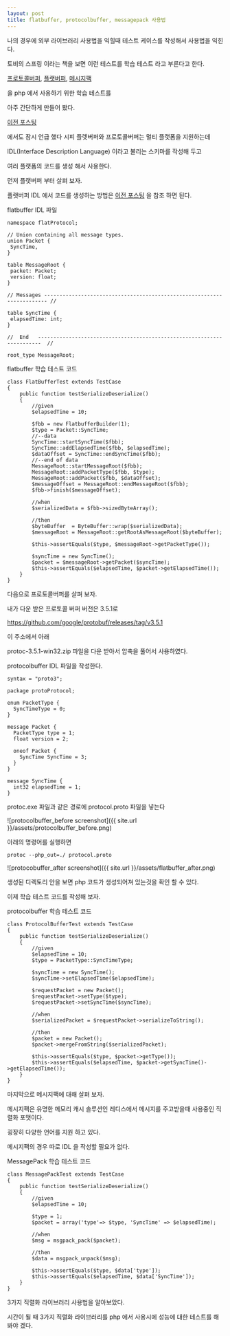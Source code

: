 ```yaml
---
layout: post
title: flatbuffer, protocolbuffer, messagepack 사용법
---
```


나의 경우에 외부 라이브러리 사용법을 익힐때 테스트 케이스를 작성해서 사용법을 익힌다.

토비의 스프링 이라는 책을 보면 이런 테스트를 학습 테스트 라고 부른다고 한다.

[프로토콜버퍼](https://developers.google.com/protocol-buffers/),
[플랫버퍼](https://google.github.io/flatbuffers/),
[메시지팩](https://msgpack.org/)

을 php 에서 사용하기 위한 학습 테스트를

아주 간단하게 만들어 봤다.

[이전 포스팅](https://battlecook.github.io/2017/08/12/flatbuffer-cpu-usage-issue.html)

에서도 잠시 언급 했다 시피 플렛버퍼와 프로토콜버퍼는 멀티 플랫폼을 지원하는데

IDL(Interface Description Language) 이라고 불리는 스키마를 작성해 두고

여러 플랫폼의 코드를 생성 해서 사용한다.

먼저 플랫버퍼 부터 살펴 보자.

플랫버퍼 IDL 에서 코드를 생성하는 방법은 [이전 포스팅](https://battlecook.github.io/2017/08/12/flatbuffer-cpu-usage-issue.html) 을 참조 하면 된다.

flatbuffer IDL 파일

```
namespace flatProtocol;

// Union containing all message types.
union Packet {
 SyncTime,
}

table MessageRoot {
 packet: Packet;
 version: float;
}

// Messages ----------------------------------------------------------------------- //

table SyncTime {
 elapsedTime: int;
}

//  End   -----------------------------------------------------------------------  //

root_type MessageRoot;
```

flatbuffer 학습 테스트 코드

```
class FlatBufferTest extends TestCase
{
    public function testSerializeDeserialize()
    {
        //given
        $elapsedTime = 10;

        $fbb = new FlatbufferBuilder(1);
        $type = Packet::SyncTime;
        //--data
        SyncTime::startSyncTime($fbb);
        SyncTime::addElapsedTime($fbb, $elapsedTime);
        $dataOffset = SyncTime::endSyncTime($fbb);
        //--end of data
        MessageRoot::startMessageRoot($fbb);
        MessageRoot::addPacketType($fbb, $type);
        MessageRoot::addPacket($fbb, $dataOffset);
        $messageOffset = MessageRoot::endMessageRoot($fbb);
        $fbb->finish($messageOffset);

        //when
        $serializedData = $fbb->sizedByteArray();

        //then
        $byteBuffer  = ByteBuffer::wrap($serializedData);
        $messageRoot = MessageRoot::getRootAsMessageRoot($byteBuffer);

        $this->assertEquals($type, $messageRoot->getPacketType());

        $syncTime = new SyncTime();
        $packet = $messageRoot->getPacket($syncTime);
        $this->assertEquals($elapsedTime, $packet->getElapsedTime());
    }
}

```

다음으로 프로토콜버퍼를 살펴 보자.

내가 다운 받은 프로토콜 버퍼 버전은 3.5.1로

https://github.com/google/protobuf/releases/tag/v3.5.1

이 주소에서 아래

protoc-3.5.1-win32.zip 파일을 다운 받아서 압축을 풀어서 사용하였다.

protocolbuffer IDL 파일을 작성한다.

```
syntax = "proto3";

package protoProtocol;

enum PacketType {
  SyncTimeType = 0;
}

message Packet {
  PacketType type = 1;
  float version = 2;

  oneof Packet {
    SyncTime SyncTime = 3;
  }
}

message SyncTime {
  int32 elapsedTime = 1;
}
```

protoc.exe 파일과 같은 경로에 protocol.proto 파일을 넣는다

![protocolbuffer_before screenshot]({{ site.url }}/assets/protocolbuffer_before.png)

아래의 명령어를 실행하면

```
protoc --php_out=./ protocol.proto
```

![protocobuffer_after screenshot]({{ site.url }}/assets/flatbuffer_after.png)

생성된 디렉토리 안을 보면 php 코드가 생성되어져 있는것을 확인 할 수 있다.

이제 학습 테스트 코드를 작성해 보자.

protocolbuffer 학습 테스트 코드

```
class ProtocolBufferTest extends TestCase
{
    public function testSerializeDeserialize()
    {
        //given
        $elapsedTime = 10;
        $type = PacketType::SyncTimeType;

        $syncTime = new SyncTime();
        $syncTime->setElapsedTime($elapsedTime);

        $requestPacket = new Packet();
        $requestPacket->setType($type);
        $requestPacket->setSyncTime($syncTime);

        //when
        $serializedPacket = $requestPacket->serializeToString();

        //then
        $packet = new Packet();
        $packet->mergeFromString($serializedPacket);

        $this->assertEquals($type, $packet->getType());
        $this->assertEquals($elapsedTime, $packet->getSyncTime()->getElapsedTime());
    }
}

```

마지막으로 메시지팩에 대해 살펴 보자.

메시지팩은 유명한 메모리 캐시 솔루션인 레디스에서 메시지를 주고받을때 사용중인 직렬화 포맷이다.

굉장히 다양한 언어를 지원 하고 있다.

메시지팩의 경우 따로 IDL 을 작성할 필요가 없다.

MessagePack 학습 테스트 코드

```
class MessagePackTest extends TestCase
{
    public function testSerializeDeserialize()
    {
        //given
        $elapsedTime = 10;

        $type = 1;
        $packet = array('type'=> $type, 'SyncTime' => $elapsedTime);

        //when
        $msg = msgpack_pack($packet);

        //then
        $data = msgpack_unpack($msg);

        $this->assertEquals($type, $data['type']);
        $this->assertEquals($elapsedTime, $data['SyncTime']);
    }
}

```


3가지 직렬화 라이브러리 사용법을 알아보았다.

시간이 될 때 3가지 직렬화 라이브러리를 php 에서 사용시에 성능에 대한 테스트를 해봐야 겠다.